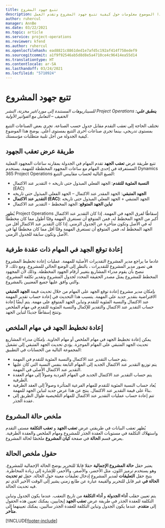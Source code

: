 ```yaml
---
title: تتبع جهود المشروع
description: يقدم هذا الموضوع معلومات حول كيفية تتبع جهود المشروع وتقدم العمل.
author: ruhercul
manager: AnnBe
ms.date: 03/22/2021
ms.topic: article
ms.service: project-operations
ms.reviewer: kfend
ms.author: ruhercul
ms.openlocfilehash: ead8821c8861ded1e7afd5c192af414f758edef9
ms.sourcegitcommit: a1f9f92546ab5d8d8e5a4710ce4c96414ea55d14
ms.translationtype: HT
ms.contentlocale: ar-SA
ms.lasthandoff: 03/24/2021
ms.locfileid: "5710924"
---
```

# <a name="project-effort-tracking"></a>تتبع جهود المشروع

_**ينطبق علي:** ‏‫Project Operations للسيناريوهات المستندة إلى مورد/غير مخزنة‬، ‏‫النشر الخفيف – التعامل مع الفواتير الأولية‬_

تختلف الحاجة إلى تعقب التقدم مقابل جدول حسب الصناعة. تجري بعض الصناعات التتبع بمستوى تدريجي، بينما تجري صناعات أخرى التتبع بمستوى أعلى. يوضح هذا الموضوع كيفية الجدولة من أجل تلبية متطلبات مؤسستك.

## <a name="effort-tracking-view"></a>طريقة عرض تعقب الجهود

تتبع طريقة عرض **تعقب الجهد** تقدم المهام في الجدولة بمقارنه ساعات المجهود الفعلية المستغرقة في إحدى المهام مع ساعات المجهود المخططة للمهمة. يستخدم Dynamics 365 Project Operations الصيغ التالية لحساب مقاييس التتبع:

- **النسبة المئوية للتقدم**: الجهد الفعلي المبذول حتى تاريخه ÷ التقدير عند الاكتمال (EAC) 
- **الجهد المتبقي**: الجهد المقدر عند الاكتمال – الجهد الفعلي المبذول حتى تاريخه 
- **التقدير عند الاكتمال (EAC)**: الجهد المتبقي + الجهد الفعلي المبذول حتى تاريخه 
- **تباين الجهد المتوقع**: الجهد المخطط - التقدير عند الاكتمال

يُظهر Project Operations إسقاطًا لفرق الجهد في المهمة. إذا كان التقدير عند الاكتمال أكبر من الجهد المخطط له، فمن المتوقع أن تستغرق المهمة وقتًا أطول مما كان مخططًا له في الأصل وتكون متأخرة عن الجدول الزمني. إذا كان التقدير عند الاكتمال أقل من الجهد المخطط له، فمن المتوقع أن تستغرق المهمة وقتًا أقل مما كان مخططًا لها في الأصل وتكون سابقة للجدول الزمني.

## <a name="reprojecting-effort-on-leaf-node-tasks"></a>إعادة توقع الجهد في المهام ذات عقدة طرفية

عادما ما يراجع مدير المشروع التقديرات الأصلية للمهمة. عمليات إعادة تخطيط المشروع هي تصور مدير المشروع للتقديرات ، بالنظر إلى الوضع الحالي للمشروع. ومع ذلك، لا ننصح بأن يقوم مدراء المشاريع بتغيير أرقام الجهود المخططة. وذلك لأن المجهود المخطط للمشروع يمثل مصدر الحقيقة المحدد لجدول المشروع وتقدير تكلفة المشروع، والتي وافق عليها جميع المعنيين بالمشروع.

بإمكان مدير مشروع إعادة توقع الجهد على المهام من خلال تحديث قيمة **الجهد المتبقي** الافتراضية بتقدير جديد على المهمة. يتسبب هذا التحديث في إعادة حساب تقدير المهمة عند الاكتمال والنسبة المئوية للتقدم وتباين الجهد المتوقع على مهمة. يتم أيضًا إعادة حساب التقدير عند الاكتمال والتقدير للإكمال والنسبة المئوية للتقدم في مهام الملخص وتنتج إسقاطًا جديدًا لتباين الجهد.

## <a name="reprojection-of-effort-on-summary-tasks"></a>إعادة تخطيط الجهد في مهام الملخص

يمكن إعادة تخطيط الجهد في مهام الملخص أو مهام الحاوية. بإمكان مدراء المشاريع تحديث الجهد المتبقي على المهام الموجزة. يؤدي تحديث الجهد المتبقي إلى تشغيل المجموعة التالية من الحسابات في التطبيق:

- يتم حساب التقدير عند الاكتمال والنسبة المئوية للتقدم في المهمة.
- يتم توزيع التقدير عند الاكتمال الجديد إلى المهام التابعة بنفس النسبة التي كان عليها التقدير عند الاكتمال الأصلي في المهمة.
- يتم حساب التقدير عند الاكتمال الجديد في المهام الفردية وصولاً إلى مهام العقدة الطرفية. 
- يُعاد حساب النسبة المئوية للتقدم للمهام الفرعية المتأثرة وصولاً إلى العقد الطرفية بناءً على قيمة التقدير عند الاكتمال. ينتج عن هذا عرض جديد لتباين الجهد للمهمة. 
- تتم إعادة حساب عمليات التقدير عند الاكتمال للمهام التلخيصية طوال الطريق إلى عقدة الجذر.


## <a name="project-status-summary"></a>ملخص حالة المشروع

يُظهر تعقب البيانات في طريقتي عرض **تعقب الجهد** و **تعقب التكلفة** مستى التقدم واستهلاك التكلفة في مستويات العقدة الجذر للمشروع ومهام الملخص والعقدة الطرفية. يعرض قسم **الحالة** في صفحة **كيان المشروع** ملخصًا لحالة المشروع.

## <a name="status-summary-fields"></a>حقول ملخص الحالة

يعتبر حقل **حالة المشروع الإجمالية** حقلا قابلا للتحرير يوضح الحالة الإجمالية للمشروع. وهو يستخدم ترميز اللون، مثل الأخضر، والأصفر، والأحمر، للإشارة إلى زيادة المخاطرة. يتيح حقل **التعليقات** لمدير المشروع إدخال تعليقات معينة حول الحالة. حقل **تم تحديث الحالة في‬** غير قابل للتحرير والقيمة عبارة عن طابع زمني يشير إلى الوقت الأخير الذي تم فيه تحديث الحالة.

يتم تعيين حقلب **أداء الجدولة** و **أداء التكلفة** من تاريخ التعقب. عندما يكون الجدول وتباين التكلفة للعقدة الجذر في طريقة عرض **تعقب الجهد** إيجابيين، يمكنك تعيين هذه الحقول إلى **متقدم**. عندما يكون الجدول وتباين التكلفة للعقدة الجذر سالبين، يمكنك تعيينهما إلى **متأخر**.


[!INCLUDE[footer-include](../includes/footer-banner.md)]
